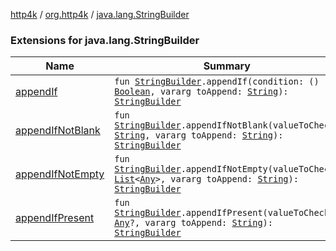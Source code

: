 [http4k](../../index.md) / [org.http4k](../index.md) / [java.lang.StringBuilder](./index.md)

### Extensions for java.lang.StringBuilder

| Name | Summary |
|---|---|
| [appendIf](append-if.md) | `fun `[`StringBuilder`](https://kotlinlang.org/api/latest/jvm/stdlib/kotlin.text/-string-builder/index.html)`.appendIf(condition: () -> `[`Boolean`](https://kotlinlang.org/api/latest/jvm/stdlib/kotlin/-boolean/index.html)`, vararg toAppend: `[`String`](https://kotlinlang.org/api/latest/jvm/stdlib/kotlin/-string/index.html)`): `[`StringBuilder`](https://kotlinlang.org/api/latest/jvm/stdlib/kotlin.text/-string-builder/index.html) |
| [appendIfNotBlank](append-if-not-blank.md) | `fun `[`StringBuilder`](https://kotlinlang.org/api/latest/jvm/stdlib/kotlin.text/-string-builder/index.html)`.appendIfNotBlank(valueToCheck: `[`String`](https://kotlinlang.org/api/latest/jvm/stdlib/kotlin/-string/index.html)`, vararg toAppend: `[`String`](https://kotlinlang.org/api/latest/jvm/stdlib/kotlin/-string/index.html)`): `[`StringBuilder`](https://kotlinlang.org/api/latest/jvm/stdlib/kotlin.text/-string-builder/index.html) |
| [appendIfNotEmpty](append-if-not-empty.md) | `fun `[`StringBuilder`](https://kotlinlang.org/api/latest/jvm/stdlib/kotlin.text/-string-builder/index.html)`.appendIfNotEmpty(valueToCheck: `[`List`](https://kotlinlang.org/api/latest/jvm/stdlib/kotlin.collections/-list/index.html)`<`[`Any`](https://kotlinlang.org/api/latest/jvm/stdlib/kotlin/-any/index.html)`>, vararg toAppend: `[`String`](https://kotlinlang.org/api/latest/jvm/stdlib/kotlin/-string/index.html)`): `[`StringBuilder`](https://kotlinlang.org/api/latest/jvm/stdlib/kotlin.text/-string-builder/index.html) |
| [appendIfPresent](append-if-present.md) | `fun `[`StringBuilder`](https://kotlinlang.org/api/latest/jvm/stdlib/kotlin.text/-string-builder/index.html)`.appendIfPresent(valueToCheck: `[`Any`](https://kotlinlang.org/api/latest/jvm/stdlib/kotlin/-any/index.html)`?, vararg toAppend: `[`String`](https://kotlinlang.org/api/latest/jvm/stdlib/kotlin/-string/index.html)`): `[`StringBuilder`](https://kotlinlang.org/api/latest/jvm/stdlib/kotlin.text/-string-builder/index.html) |
